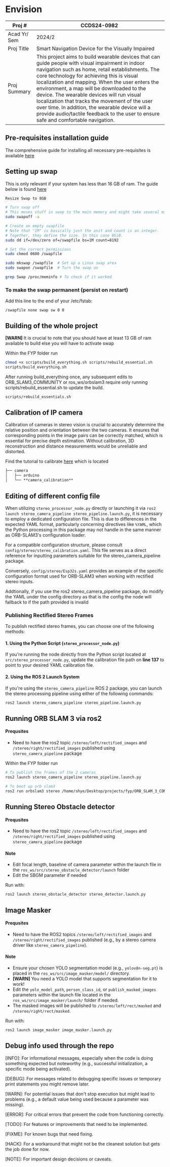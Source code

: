 # Envision


| Proj # 	| CCDS24-0982 	|
|---	|---	|
| Acad Yr/ Sem 	| 2024/2 	|
| Proj Title 	| Smart Navigation Device for the Visually Impaired 	|
| Proj Summary 	| This project aims to build wearable devices that can guide people with visual impairment in indoor navigation such as home, retail establishments. The core technology for achieving this is visual localization and mapping. When the user enters the environment, a map will be downloaded to the device. The wearable devices will run visual localization that tracks the movement of the user over time. In addition, the wearable device will a provide audio/tactile feedback to the user to ensure safe and comfortable navigation. 	|


## Pre-requisites installation guide
The comprehensive guide for installing all necessary pre-requisites is available [here](https://github.com/NAIRBS/ORBSLAM3-Ubuntu-20.04)


## Setting up swap
This is only relevant if your system has less than 16 GB of ram. The guide below is found [here](https://askubuntu.com/questions/178712/how-to-increase-swap-space)

```sh
Resize Swap to 8GB

# Turn swap off
# This moves stuff in swap to the main memory and might take several minutes
sudo swapoff -a

# Create an empty swapfile
# Note that "1M" is basically just the unit and count is an integer.
# Together, they define the size. In this case 8GiB.
sudo dd if=/dev/zero of=/swapfile bs=1M count=8192

# Set the correct permissions
sudo chmod 0600 /swapfile

sudo mkswap /swapfile  # Set up a Linux swap area
sudo swapon /swapfile  # Turn the swap on

grep Swap /proc/meminfo # To check if it worked
```
### To make the swap permanent (persist on restart)
Add this line to the end of your /etc/fstab:
```vim
/swapfile none swap sw 0 0
```


## Building of the whole project 
**[WARN]** It is crucial to note that you should have at least 13 GB of ram available to build else you will have to activate swap

Within the FYP folder run
```sh
chmod +x scripts/build_everything.sh scripts/rebuild_essential.sh
scripts/build_everything.sh
```
After running build_everything once, any subsequent edits to ORB_SLAM3_COMMUNITY or ros_ws/orbslam3 require only running scripts/rebuild_essential.sh to update the build.
```sh
scripts/rebuild_essentials.sh
```

## Calibration of IP camera
Calibration of cameras in stereo vision is crucial to accurately determine the relative position and orientation between the two cameras. It ensures that corresponding points in the image pairs can be correctly matched, which is essential for precise depth estimation. Without calibration, 3D reconstruction and distance measurements would be unreliable and distorted.

Find the tutorial to calibrate [here](./camera/camera_calibration/README.md) which is located 
```md
├── camera
│   ├── arduino
│   └── **camera_calibration**
```

## Editing of different config file
When utilizing `stereo_processor_node.py` directly or launching it via `ros2 launch stereo_camera_pipeline stereo_pipeline.launch.py`, it is necessary to employ a dedicated configuration file. This is due to differences in the expected YAML format, particularly concerning directives like `%YAML`, which the Python processing in this package may not handle in the same manner as ORB-SLAM3's configuration loader.

For a compatible configuration structure, please consult `config/stereo/stereo_calibration.yaml`. This file serves as a direct reference for inputting parameters suitable for the stereo_camera_pipeline package.

Conversely, `config/stereo/Esp32s.yaml` provides an example of the specific configuration format used for ORB-SLAM3 when working with rectified stereo inputs.

Addtionally, if you use the ros2 stereo_camera_pipeline package, do modify the YAML under the config directory as that is the config the node will fallback to if the path provided is invalid

### Publishing Rectified Stereo Frames

To publish rectified stereo frames, you can choose one of the following methods:

#### **1. Using the Python Script (`stereo_processor_node.py`)**

If you're running the node directly from the Python script located at `src/stereo_processor_node.py`, update the calibration file path on **line 137** to point to your desired YAML calibration file.

#### **2. Using the ROS 2 Launch System**

If you're using the `stereo_camera_pipeline` ROS 2 package, you can launch the stereo processing pipeline using either of the following commands:

```sh
ros2 launch stereo_camera_pipeline stereo_pipeline.launch.py
```

## Running ORB SLAM 3 via ros2

#### **Prequsites**
- Need to have the ros2 topic `/stereo/left/rectified_images` and `/stereo/right/rectified_images` published using `stereo_camera_pipeline` package

Within the FYP folder run
```sh
# To publish the frames of the 2 cameras
ros2 launch stereo_camera_pipeline stereo_pipeline.launch.py 

# To boot up orb slam3
ros2 run orbslam3 stereo /home/shye/Desktop/projects/fyp/ORB_SLAM_3_COMMUNITY/Vocabulary/ORBvoc.txt /home/shye/Desktop/projects/fyp/config/stereo/Esp32s.yaml
```

## Running Stereo Obstacle detector

#### **Prequsites**
- Need to have the ros2 topic `/stereo/left/rectified_images` and `/stereo/right/rectified_images` published using `stereo_camera_pipeline` package

#### **Note**
- Edit focal length, baseline of camera parameter within the launch file in the `ros_ws/src/stereo_obstacle_detector/launch` folder 
- Edit the SBGM parameter if needed

Run with:
```sh
ros2 launch stereo_obstacle_detector stereo_detector.launch.py
```

## Image Masker

#### **Prequsites**
- Need to have the ROS2 topics `/stereo/left/rectified_images` and `/stereo/right/rectified_images` published (e.g., by a stereo camera driver like `stereo_camera_pipeline`).

#### **Note**
- Ensure your chosen YOLO segmentation model (e.g., `yolov8n-seg.pt`) is placed in the `ros_ws/src/image_masker/model/` directory. 
- **[WARN]** You need a YOLO model that supports segmentation for it to work!
- Edit the `yolo_model_path`, `person_class_id`, or `publish_masked_images` parameters within the launch file located in the `ros_ws/src/image_masker/launch/` folder if needed.
- The masked images will be published to `/stereo/left/rect/masked` and `/stereo/right/rect/masked`.

Run with:
```sh
ros2 launch image_masker image_masker.launch.py
```

## Debug info used through the repo

[INFO]: For informational messages, especially when the code is doing something expected but noteworthy (e.g., successful initialization, a specific mode being activated).

[DEBUG]: For messages related to debugging specific issues or temporary print statements you might remove later.

[WARN]: For potential issues that don't stop execution but might lead to problems (e.g., a default value being used because a parameter was missing).

[ERROR]: For critical errors that prevent the code from functioning correctly.

[TODO]: For features or improvements that need to be implemented.

[FIXME]: For known bugs that need fixing.

[HACK]: For a workaround that might not be the cleanest solution but gets the job done for now.

[NOTE]: For important design decisions or caveats.